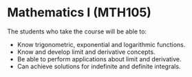 # Mathematics I (MTH105)

The students who take the course will be able to:
- Know trigonometric, exponential and logarithmic functions.
- Know and develop limit and derivative concepts. 
- Be able to perform applications about limit and derivative.
- Can achieve solutions for indefinite and definite integrals.